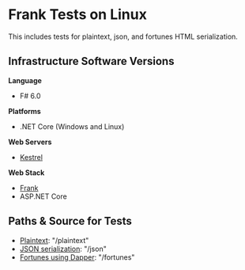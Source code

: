# Frank Tests on Linux
This includes tests for plaintext, json, and fortunes HTML serialization.

## Infrastructure Software Versions

**Language**

* F# 6.0

**Platforms**

* .NET Core (Windows and Linux)

**Web Servers**

* [Kestrel](https://github.com/aspnet/KestrelHttpServer)

**Web Stack**

* [Frank](https://github.com/frank-fs/frank)
* ASP.NET Core

## Paths & Source for Tests

* [Plaintext](src/App/Program.fs): "/plaintext"
* [JSON serialization](src/App/Program.fs): "/json"
* [Fortunes using Dapper](src/App/Program.fs): "/fortunes"
